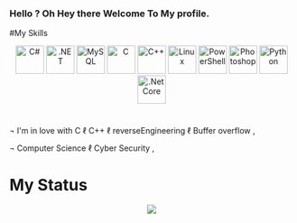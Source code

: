 ### Hello ? Oh Hey there Welcome To My **profile**.

#My Skills

<div align="center" dir="auto">  
<a href="https://docs.microsoft.com/en-us/dotnet/csharp/" rel="nofollow"><img src="https://camo.githubusercontent.com/4b531cb6c6f84985cc6a8300381d38ffa2fbf4a5758123b64c76de34d54679dc/68747470733a2f2f70726f66696c696e61746f722e7269736861762e6465762f736b696c6c732d6173736574732f6373686172702d6f726967696e616c2e737667" alt="C#" height="50" data-canonical-src="https://profilinator.rishav.dev/skills-assets/csharp-original.svg" style="max-width: 100%;"></a>  
<a href="https://dotnet.microsoft.com/download/dotnet-framework" rel="nofollow"><img src="https://camo.githubusercontent.com/5c857bdb4d79fd49a2b9b1974f48005f054a02fe559b311cfbb183190501bd6f/68747470733a2f2f70726f66696c696e61746f722e7269736861762e6465762f736b696c6c732d6173736574732f646f742d6e65742d6f726967696e616c2d776f72646d61726b2e737667" alt=".NET" height="50" data-canonical-src="https://profilinator.rishav.dev/skills-assets/dot-net-original-wordmark.svg" style="max-width: 100%;"></a>  
<a href="https://www.mysql.com/" rel="nofollow"><img src="https://camo.githubusercontent.com/d85c49baf2946a337ca5f2b9a9a13cf0c37f633505b3d695afbc5784733f3e25/68747470733a2f2f70726f66696c696e61746f722e7269736861762e6465762f736b696c6c732d6173736574732f6d7973716c2d6f726967696e616c2d776f72646d61726b2e737667" alt="MySQL" height="50" data-canonical-src="https://profilinator.rishav.dev/skills-assets/mysql-original-wordmark.svg" style="max-width: 100%;"></a>  
<a href="https://www.cprogramming.com/" rel="nofollow"><img src="https://camo.githubusercontent.com/61547887a8075613f22e610350efa9cdfbcf8086cd1ec95afe2cc0f8d4efc1cd/68747470733a2f2f70726f66696c696e61746f722e7269736861762e6465762f736b696c6c732d6173736574732f632d6f726967696e616c2e737667" alt="C" height="50" data-canonical-src="https://profilinator.rishav.dev/skills-assets/c-original.svg" style="max-width: 100%;"></a>  
<a href="https://www.cplusplus.com/" rel="nofollow"><img src="https://camo.githubusercontent.com/769631bdeadbcc2fa2e9768fbc91392503b30515ad75f25063eeb4ec38550b22/68747470733a2f2f70726f66696c696e61746f722e7269736861762e6465762f736b696c6c732d6173736574732f63706c7573706c75732d6f726967696e616c2e737667" alt="C++" height="50" data-canonical-src="https://profilinator.rishav.dev/skills-assets/cplusplus-original.svg" style="max-width: 100%;"></a>  
<a href="https://www.linux.org/" rel="nofollow"><img src="https://camo.githubusercontent.com/e9f60ba733b4d83b7256d8b6e368c5d0c2f409bd65e9f9a6fda49af628770953/68747470733a2f2f70726f66696c696e61746f722e7269736861762e6465762f736b696c6c732d6173736574732f6c696e75782d6f726967696e616c2e737667" alt="Linux" height="50" data-canonical-src="https://profilinator.rishav.dev/skills-assets/linux-original.svg" style="max-width: 100%;"></a>  
<a href="https://docs.microsoft.com/en-us/powershell/" rel="nofollow"><img src="https://camo.githubusercontent.com/ebbef1a6c2a43a4496d8fd5d2aa7755ee7d49e105077505a8815d96ed5c11eb5/68747470733a2f2f70726f66696c696e61746f722e7269736861762e6465762f736b696c6c732d6173736574732f706f7765727368656c6c2e706e67" alt="PowerShell" height="50" data-canonical-src="https://profilinator.rishav.dev/skills-assets/powershell.png" style="max-width: 100%;"></a>  
<a href="https://www.adobe.com/in/products/photoshop.html" rel="nofollow"><img src="https://camo.githubusercontent.com/13e224fcf86a9159eef3fa89c08052a116a351ce315d3ade369bb54e8a9491ab/68747470733a2f2f70726f66696c696e61746f722e7269736861762e6465762f736b696c6c732d6173736574732f70686f746f73686f702d706c61696e2e737667" alt="Photoshop" height="50" data-canonical-src="https://profilinator.rishav.dev/skills-assets/photoshop-plain.svg" style="max-width: 100%;"></a>  
<a href="https://www.python.org/" rel="nofollow"><img src="https://camo.githubusercontent.com/dcf464fd11981a7f7b93526a5594267213c8a9112346768d796be56031ac0b26/68747470733a2f2f70726f66696c696e61746f722e7269736861762e6465762f736b696c6c732d6173736574732f707974686f6e2d6f726967696e616c2e737667" alt="Python" height="50" data-canonical-src="https://profilinator.rishav.dev/skills-assets/python-original.svg" style="max-width: 100%;"></a>  
<a href="https://dotnet.microsoft.com/download" rel="nofollow"><img src="https://camo.githubusercontent.com/9507520b50e9ca9dd5ddb513fd544edf811970924a21be69a63d499136c0427f/68747470733a2f2f70726f66696c696e61746f722e7269736861762e6465762f736b696c6c732d6173736574732f646f746e6574636f72652e706e67" alt=".Net Core" height="50" data-canonical-src="https://profilinator.rishav.dev/skills-assets/dotnetcore.png" style="max-width: 100%;"></a>  
</div>

#

¬  I'm in love with C ℓ C++ ℓ reverseEngineering ℓ Buffer overflow ,

¬  Computer Science ℓ Cyber Security ,

#

# My Status 

<div align="center" dir="auto"><a target="_blank" rel="noopener noreferrer nofollow" href="https://camo.githubusercontent.com/a1da4ad8d47eb29180f0690d86bbf96b664c2937e8fd67576e41aa725058fe05/68747470733a2f2f6769746875622d726561646d652d73746174732e76657263656c2e6170702f6170693f757365726e616d653d4d657332642673686f775f69636f6e733d7472756526636f756e745f707269766174653d7472756526686964655f626f726465723d74727565"><img src="https://camo.githubusercontent.com/a1da4ad8d47eb29180f0690d86bbf96b664c2937e8fd67576e41aa725058fe05/68747470733a2f2f6769746875622d726561646d652d73746174732e76657263656c2e6170702f6170693f757365726e616d653d4d657332642673686f775f69636f6e733d7472756526636f756e745f707269766174653d7472756526686964655f626f726465723d74727565" align="center" data-canonical-src="https://github-readme-stats.vercel.app/api?username=Mes2d&amp;show_icons=true&amp;count_private=true&amp;hide_border=true" style="max-width: 100%;"></a></div>
